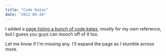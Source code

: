 ```yaml
---
title: "Code Katas"
date: "2011-05-24"
---
```


I added a [page listing a bunch of code katas](http://darrell.mozingo.net/code-katas/), mostly for my own reference, but I guess you guys can mooch off of it too.

Let me know if I'm missing any. I'll expand the page as I stumble across more.
